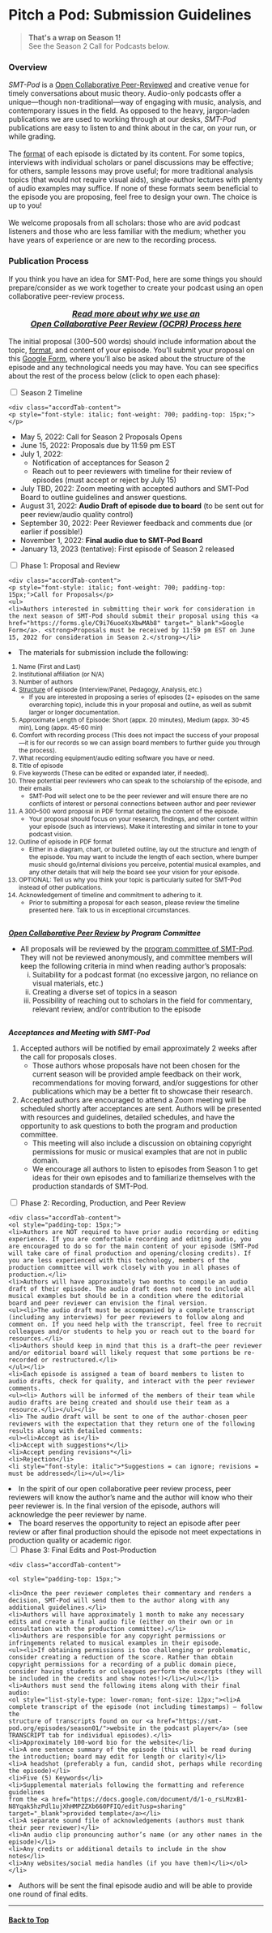 <div class="hero-image" style="background-image: url('../images/pexels-tommy-lopez-765139.jpg');" alt="Computer screen foregrounded by microphone. Credit: Photo by Tommy Lopez">
  <div class="hero-text">
    <h1>Pitch a Pod: Submission Guidelines</h1>
  </div>
</div>

>**That's a wrap on Season 1!**\
>See the Season 2 Call for Podcasts below.

### Overview

_SMT-Pod_ is a [Open Collaborative Peer-Reviewed](OCPR) and creative venue for timely conversations about music theory. Audio-only podcasts offer a unique—though non-traditional—way of engaging with music, analysis, and contemporary issues in the field. As opposed to the heavy, jargon-laden publications we are used to working through at our desks, _SMT-Pod_ publications are easy to listen to and think about in the car, on your run, or while grading.\
\
The <a href="https://castos.com/podcast-format/" target="_blank">format</a> of each episode is dictated by its content. For some topics, interviews with individual scholars or panel discussions may be effective; for others, sample lessons may prove useful; for more traditional analysis topics (that would not require visual aids), single-author lectures with plenty of audio examples may suffice. If none of these formats seem beneficial to the episode you are proposing, feel free to design your own. The choice is up to you!\
\
We welcome proposals from all scholars: those who are avid podcast listeners and those who are less familiar with the medium; whether you have years of experience or are new to the recording process.

### Publication Process

If you think you have an idea for SMT-Pod, here are some things you should prepare/consider as we work together to create your podcast using an open collaborative peer-review process.

<p style="font-size: 16px; text-align: center; font-style: italic;"><strong><a href="../submit/OCPR">Read more about why we use an <br />Open Collaborative Peer Review (OCPR) Process here</a></strong></p>

The initial proposal (300–500 words) should include information about the topic, <a href="https://castos.com/podcast-format/" target="_blank">format</a>, and content of your episode. You’ll submit your proposal on this [Google Form](https://forms.gle/C9i76uoeXsXbwMAb8), where you’ll also be asked about the structure of the episode and any technological needs you may have. You can see specifics about the rest of the process below (click to open each phase):

<div class="accordion">
<!------------>
<!--Timeline -->
<!------------>
<div class="accordTab">
    <input type="checkbox" id="tmln" class="accordionInput">
    <label class="accordTab-label" for="tmln">Season 2 Timeline</label>

    <div class="accordTab-content">
    <p style="font-style: italic; font-weight: 700; padding-top: 15px;"></p>
<ul><li>May 5, 2022: Call for Season 2 Proposals Opens</li>
<li> June 15, 2022: Proposals due by 11:59 pm EST</li>
<li>July 1, 2022:
<ul><li>Notification of acceptances for Season 2</li>
<li>Reach out to peer reviewers with timeline for their review of episodes (must accept or reject by July 15)</li></ul></li>
<li>July TBD, 2022: Zoom meeting with accepted authors and SMT-Pod Board to outline guidelines and answer questions.</li>
<li> August 31, 2022: <strong>Audio Draft of episode due to board</strong> (to be sent out for peer review/audio quality control)</li>
<li>September 30, 2022: Peer Reviewer feedback and comments due (or earlier if possible!)</li>
<li>November 1, 2022: <strong>Final audio due to SMT-Pod Board </strong></li>
<li>January 13, 2023 (tentative): First episode of Season 2 released</li>
</ul>


</div>
</div>

<!------------>
<!--PHASE 1 -->
<!------------>
<div class="accordTab">
    <input type="checkbox" id="chck1" class="accordionInput">
    <label class="accordTab-label" for="chck1">Phase 1: Proposal and Review</label>

    <div class="accordTab-content">
    <p style="font-style: italic; font-weight: 700; padding-top: 15px;">Call for Proposals</p>
    <ul>
    <li>Authors interested in submitting their work for consideration in the next season of SMT-Pod should submit their proposal using this <a href="https://forms.gle/C9i76uoeXsXbwMAb8" target="_blank">Google Form</a>. <strong>Proposals must be received by 11:59 pm EST on June 15, 2022 for consideration in Season 2.</strong></li>
<li>The materials for submission include the following:</li>
<ol style="font-size: 12px;">
  <li>Name (First and Last)</li>
  <li>Institutional affiliation (or N/A)</li>
  <li>Number of authors</li>
  <li><a href="https://castos.com/podcast-format/" target="_blank">Structure</a> of episode (Interview/Panel, Pedagogy, Analysis, etc.)
  <ul><li>If you are interested in proposing a series of episodes (2+ episodes on the same overarching topic), include this in your proposal and outline, as well as submit larger or longer documentation.</li></ul></li>
  <li>Approximate Length of Episode: Short (appx. 20 minutes), Medium (appx. 30-45 min), Long (appx. 45-60 min)</li>
  <li>Comfort with recording process (This does not impact the success of your proposal—it is for our records so we can assign board members to further guide you through the process). </li>
  <li>What recording equipment/audio editing software you have or need.</li>
  <li> Title of episode</li>
  <li> Five keywords (These can be edited or expanded later, if needed).</li>
  <li> Three potential peer reviewers who can speak to the scholarship of the episode, and their emails
  <ul><li>SMT-Pod will select one to be the peer reviewer and will ensure there are no conflicts of interest or personal connections between author and peer reviewer</li></ul></li>
  <li>A 300–500 word proposal in PDF format detailing the content of the episode.
  <ul><li>Your proposal should focus on your research, findings, and other content within your episode (such as interviews). Make it interesting and similar in tone to your podcast vision.</li></ul></li>
  <li> Outline of episode in PDF format
  <ul><li> Either in a diagram, chart, or bulleted outline, lay out the structure and length of the episode. You may want to include the length of each section, where bumper music should go/internal divisions you perceive, potential musical examples, and any other details that will help the board see your vision for your episode.</li></ul></li>
  <li>OPTIONAL: Tell us why you think your topic is particularly suited for SMT-Pod instead of other publications.</li>
  <li>Acknowledgement of timeline and commitment to adhering to it.<ul><li>Prior to submitting a proposal for each season, please review the timeline presented here. Talk to us in exceptional circumstances.</li></ul></li></ol></ul>

  <p style="font-style: italic; font-weight: 700; padding-top: 15px;"><a href="OCPR">Open Collaborative Peer Review</a> by Program Committee</p>

  <ul><li>All proposals will be reviewed by the <a href="../about#program-committee">program committee of SMT-Pod</a>. They will not be reviewed anonymously, and committee members will keep the following criteria in mind when reading author’s proposals:
  <ol style="list-style-type: lower-roman;">
  <li>Suitability for a podcast format (no excessive jargon, no reliance on visual materials, etc.)</li>
  <li>Creating a diverse set of topics in a season</li>
  <li>Possibility of reaching out to scholars in the field for commentary, relevant review, and/or contribution to the episode</li>
  </ol></li></ul>

<p style="font-style: italic; font-weight: 700; padding-top: 15px;">Acceptances and Meeting with SMT-Pod</p>

<ol><li>Accepted authors will be notified by email approximately 2 weeks after the call for proposals closes.
<ul><li>Those authors whose proposals have not been chosen for the current season will be provided ample feedback on their work, recommendations for moving forward, and/or suggestions for other publications which may be a better fit to showcase their research.</li></ul></li>
<li>Accepted authors are encouraged to attend a Zoom meeting will be scheduled shortly after acceptances are sent. Authors will be presented with resources and guidelines, detailed schedules, and have the opportunity to ask questions to both the program and production committee.
<ul><li>This meeting will also include a discussion on obtaining copyright permissions for music or musical examples that are not in public domain.</li>
<li>We encourage all authors to listen to episodes from Season 1 to get ideas for their own episodes and to familiarize themselves with the production standards of SMT-Pod.</li></ul>
</li></ol>

</div>
</div>

<!------------>
<!--PHASE 2 -->
<!------------>
<div class="accordTab">
    <input type="checkbox" id="chck2" class="accordionInput">
    <label class="accordTab-label" for="chck2">Phase 2: Recording, Production, and Peer Review</label>

    <div class="accordTab-content">
    <ol style="padding-top: 15px;">
    <li>Authors are NOT required to have prior audio recording or editing experience. If you are comfortable recording and editing audio, you are encouraged to do so for the main content of your episode (SMT-Pod will take care of final production and opening/closing credits). If you are less experienced with this technology, members of the production committee will work closely with you in all phases of production.</li>
    <li>Authors will have approximately two months to compile an audio draft of their episode. The audio draft does not need to include all musical examples but should be in a condition where the editorial board and peer reviewer can envision the final version.
    <ul><li>The audio draft must be accompanied by a complete transcript (including any interviews) for peer reviewers to follow along and comment on. If you need help with the transcript, feel free to recruit colleagues and/or students to help you or reach out to the board for resources.</li>
    <li>Authors should keep in mind that this is a draft—the peer reviewer and/or editorial board will likely request that some portions be re-recorded or restructured.</li>
    </ul></li>
    <li>Each episode is assigned a team of board members to listen to audio drafts, check for quality, and interact with the peer reviewer comments.
    <ul><li> Authors will be informed of the members of their team while audio drafts are being created and should use their team as a resource.</li></ul></li>
    <li> The audio draft will be sent to one of the author-chosen peer reviewers with the expectation that they return one of the following results along with detailed comments:
    <ul><li>Accept as is</li>
    <li>Accept with suggestions*</li>
    <li>Accept pending revisions*</li>
    <li>Rejection</li>
    <li style="font-style: italic">*Suggestions = can ignore; revisions = must be addressed</li></ul></li>
<li>In the spirit of our open collaborative peer review process, peer reviewers will know the author’s name and the author will know who their peer reviewer is. In the final version of the episode, authors will acknowledge the peer reviewer by name.</li>
<li>The board reserves the opportunity to reject an episode after peer review or after final production should the episode not meet expectations in production quality or academic rigor.</li>
</ol>
</div>
</div>

<!------------>
<!--PHASE 3 -->
<!------------>
  <div class="accordTab">
    <input type="checkbox" id="chck3" class="accordionInput">
    <label class="accordTab-label" for="chck3">Phase 3: Final Edits and Post-Production</label>

    <div class="accordTab-content">

    <ol style="padding-top: 15px;">

    <li>Once the peer reviewer completes their commentary and renders a decision, SMT-Pod will send them to the author along with any additional guidelines.</li>
    <li>Authors will have approximately 1 month to make any necessary edits and create a final audio file (either on their own or in consultation with the production committee).</li>
    <li>Authors are responsible for any copyright permissions or infringements related to musical examples in their episode.
    <ul><li>If obtaining permissions is too challenging or problematic, consider creating a reduction of the score. Rather than obtain copyright permissions for a recording of a public domain piece, consider having students or colleagues perform the excerpts (they will be included in the credits and show notes!)</li></ul></li>
    <li>Authors must send the following items along with their final audio:
    <ol style="list-style-type: lower-roman; font-size: 12px;"><li>A complete transcript of the episode (not including timestamps) – follow the
    structure of transcripts found on our <a href="https://smt-pod.org/episodes/season01/">website in the podcast player</a> (see TRANSCRIPT tab for individual episodes).</li>
    <li>Approximately 100-word bio for the website</li>
    <li>A one sentence summary of the episode (this will be read during the introduction; board may edit for length or clarity)</li>
    <li>A headshot (preferably a fun, candid shot, perhaps while recording the episode)</li>
    <li>Five (5) Keywords</li>
    <li>Supplemental materials following the formatting and reference guidelines
    from the <a href="https://docs.google.com/document/d/1-o_rsLMzxB1-N8Yqak5hzPdl1ujXhHMPZZXb660PFIQ/edit?usp=sharing" target="_blank">provided template</a></li>
    <li>A separate sound file of acknowledgements (authors must thank their peer reviewer)</li>
    <li>An audio clip pronouncing author’s name (or any other names in the episode)</li>
    <li>Any credits or additional details to include in the show notes</li>
    <li>Any websites/social media handles (if you have them)</li></ol></li>
<li>Authors will be sent the final episode audio and will be able to provide one round of final edits.</li></ol>
    </div>
  </div>
</div>

<hr>
<h4><a href="#top">Back to Top</a></h4>

